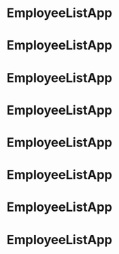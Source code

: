 # EmployeeListApp
# EmployeeListApp
# EmployeeListApp
# EmployeeListApp
# EmployeeListApp
# EmployeeListApp
# EmployeeListApp
# EmployeeListApp
